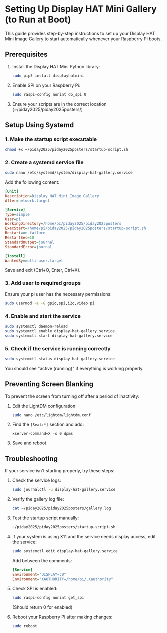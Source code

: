 # Setting Up Display HAT Mini Gallery (to Run at Boot)

This guide provides step-by-step instructions to set up your Display HAT Mini Image Gallery to start automatically whenever your Raspberry Pi boots.

## Prerequisites

1. Install the Display HAT Mini Python library:
   ```bash
   sudo pip3 install displayhatmini
   ```

2. Enable SPI on your Raspberry Pi:
   ```bash
   sudo raspi-config nonint do_spi 0
   ```

3. Ensure your scripts are in the correct location (~/piday2025/piday2025posters/)

## Setup Using Systemd

### 1. Make the startup script executable

```bash
chmod +x ~/piday2025/piday2025posters/startup-script.sh
```

### 2. Create a systemd service file

```bash
sudo nano /etc/systemd/system/display-hat-gallery.service
```

Add the following content:

```ini
[Unit]
Description=Display HAT Mini Image Gallery
After=network.target

[Service]
Type=simple
User=pi
WorkingDirectory=/home/pi/piday2025/piday2025posters
ExecStart=/home/pi/piday2025/piday2025posters/startup-script.sh
Restart=on-failure
RestartSec=10
StandardOutput=journal
StandardError=journal

[Install]
WantedBy=multi-user.target
```

Save and exit (Ctrl+O, Enter, Ctrl+X).

### 3. Add user to required groups

Ensure your pi user has the necessary permissions:

```bash
sudo usermod -a -G gpio,spi,i2c,video pi
```

### 4. Enable and start the service

```bash
sudo systemctl daemon-reload
sudo systemctl enable display-hat-gallery.service
sudo systemctl start display-hat-gallery.service
```

### 5. Check if the service is running correctly

```bash
sudo systemctl status display-hat-gallery.service
```

You should see "active (running)" if everything is working properly.

## Preventing Screen Blanking

To prevent the screen from turning off after a period of inactivity:

1. Edit the LightDM configuration:
   ```bash
   sudo nano /etc/lightdm/lightdm.conf
   ```

2. Find the `[Seat:*]` section and add:
   ```
   xserver-command=X -s 0 dpms
   ```

3. Save and reboot.

## Troubleshooting

If your service isn't starting properly, try these steps:

1. Check the service logs:
   ```bash
   sudo journalctl -u display-hat-gallery.service
   ```

2. Verify the gallery log file:
   ```bash
   cat ~/piday2025/piday2025posters/gallery.log
   ```

3. Test the startup script manually:
   ```bash
   ~/piday2025/piday2025posters/startup-script.sh
   ```

4. If your system is using X11 and the service needs display access, edit the service:
   ```bash
   sudo systemctl edit display-hat-gallery.service
   ```
   
   Add between the comments:
   ```ini
   [Service]
   Environment="DISPLAY=:0"
   Environment="XAUTHORITY=/home/pi/.Xauthority"
   ```

5. Check SPI is enabled:
   ```bash
   sudo raspi-config nonint get_spi
   ```
   (Should return 0 for enabled)

6. Reboot your Raspberry Pi after making changes:
   ```bash
   sudo reboot
   ```